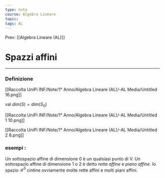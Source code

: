 ```yaml
---
type: nota
course: Algebra Lineare
topic: 
tags: AL
---
```


Prev: [[Algebra Lineare (AL)]]

# Spazzi affini
---

### Definizione

[[Raccolta UniPi INF/Note/1° Anno/Algebra Lineare (AL)/-AL Media/Untitled 16.png]]

val $dim(S) = dim (S_0)$

[[Raccolta UniPi INF/Note/1° Anno/Algebra Lineare (AL)/-AL Media/Untitled 1 10.png]]

[[Raccolta UniPi INF/Note/1° Anno/Algebra Lineare (AL)/-AL Media/Untitled 2 8.png]]

### esempi :
Un sottospazio affine di dimensione 0 è un qualsiasi punto di V. Un sottospazio affine di dimensione 1 o 2 è detto *retta affine* e *piano affine*. lo spazio $\mathcal{R}^3$ cintine ovviamente molte rette affini e molti piani affini.
